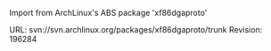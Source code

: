 Import from ArchLinux's ABS package 'xf86dgaproto'

URL: svn://svn.archlinux.org/packages/xf86dgaproto/trunk
Revision: 196284
